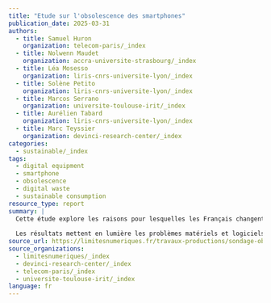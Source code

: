```yaml
---
title: "Etude sur l'obsolescence des smartphones"
publication_date: 2025-03-31
authors:
  - title: Samuel Huron
    organization: telecom-paris/_index
  - title: Nolwenn Maudet
    organization: accra-universite-strasbourg/_index
  - title: Léa Mosesso
    organization: liris-cnrs-universite-lyon/_index
  - title: Solène Petito
    organization: liris-cnrs-universite-lyon/_index
  - title: Marcos Serrano
    organization: universite-toulouse-irit/_index
  - title: Aurélien Tabard
    organization: liris-cnrs-universite-lyon/_index
  - title: Marc Teyssier
    organization: devinci-research-center/_index
categories:
  - sustainable/_index
tags:
  - digital equipment
  - smartphone
  - obsolescence
  - digital waste
  - sustainable consumption
resource_type: report
summary: |
  Cette étude explore les raisons pour lesquelles les Français changent de smartphone, en se concentrant sur les problèmes de dysfonctionnement et d'obsolescence. L'enquête révèle que 59% des Français ont été confrontés à un dysfonctionnement de leur smartphone au cours des deux dernières années, et que dans 37% des cas, le problème s'est manifesté au cours de la première année d'utilisation.
  
  Les résultats mettent en lumière les problèmes matériels et logiciels les plus fréquents, ainsi que les comportements des consommateurs face à ces dysfonctionnements. L'étude souligne également le rôle des fabricants et des politiques publiques dans la lutte contre l'obsolescence programmée des appareils numériques.
source_url: https://limitesnumeriques.fr/travaux-productions/sondage-obsolescence-smartphones
source_organizations:
  - limitesnumeriques/_index
  - devinci-research-center/_index
  - telecom-paris/_index
  - universite-toulouse-irit/_index
language: fr
---
```

